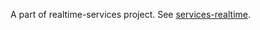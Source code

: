 A part of realtime-services project. See [services-realtime](https://github.com/ZJUZT/services-realtime).